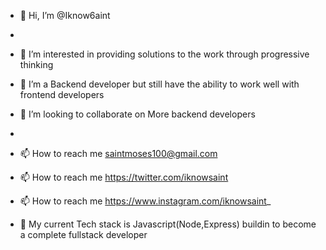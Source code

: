 - 👋 Hi, I’m @Iknow6aint
- 
- 👀 I’m interested in providing solutions to the work through progressive thinking 

- 🌱 I’m a Backend developer but still have the ability to  work well with frontend developers

- 💞️ I’m looking to collaborate on More backend developers 
- 
- 📫 How to reach me saintmoses100@gmail.com
 - 📫 How to reach me https://twitter.com/iknowsaint
- 📫 How to reach me https://www.instagram.com/iknowsaint_


- 👀 My current Tech stack is Javascript(Node,Express) buildin to become a complete fullstack  developer
<!---
Iknow6aint/Iknow6aint is a ✨ special ✨ repository because its `README.md` (this file) appears on your GitHub profile.
You can click the Preview link to take a look at your changes.
--->
